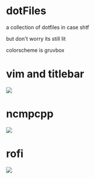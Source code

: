 # dotFiles
a collection of dotfiles in case shtf 

but don't worry its still lit

colorscheme is gruvbox


# vim and titlebar
<img
src="https://github.com/notDavidHenderson/dotFiles/blob/master/screenshots/vim.png?raw=true">

# ncmpcpp
<img
src="https://github.com/notDavidHenderson/dotFiles/blob/master/screenshots/ncmpcpp.png?raw=true">

# rofi 
<img
src="https://github.com/notDavidHenderson/dotFiles/blob/master/screenshots/rofi.png?raw=true">
